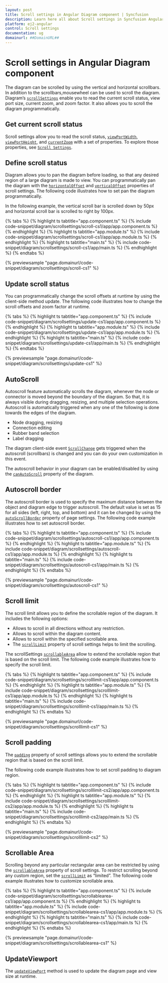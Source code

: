 ```yaml
---
layout: post
title: Scroll settings in Angular Diagram component | Syncfusion
description: Learn here all about Scroll settings in Syncfusion Angular Diagram component of Syncfusion Essential JS 2 and more.
platform: ej2-angular
control: Scroll settings 
documentation: ug
domainurl: ##DomainURL##
---
```


# Scroll settings in Angular Diagram component

The diagram can be scrolled by using the vertical and horizontal scrollbars. In addition to the scrollbars,mousewheel can be used to scroll the diagram.
Diagram’s [`scrollSettings`](https://ej2.syncfusion.com/angular/documentation/api/diagram) enable you to read the current scroll status, view port size, current zoom, and zoom factor. It also allows you to scroll the diagram programmatically.

## Get current scroll status

Scroll settings allow you to read the scroll status, [`viewPortWidth`](https://ej2.syncfusion.com/angular/documentation/api/diagram/scrollSettings), [`viewPortHeight`](https://ej2.syncfusion.com/angular/documentation/api/diagram/scrollSettings), and [`currentZoom`](https://ej2.syncfusion.com/angular/documentation/api/diagram/scrollSettings) with a set of properties. To explore those properties, see [`Scroll Settings`](https://ej2.syncfusion.com/angular/documentation/api/diagram/scrollSettings).

## Define scroll status

Diagram allows you to pan the diagram before loading, so that any desired region of a large diagram is made to view. You can programmatically pan the diagram with the [`horizontalOffset`](https://ej2.syncfusion.com/angular/documentation/api/diagram/scrollSettings) and [`verticalOffset`](https://ej2.syncfusion.com/angular/documentation/api/diagram/scrollSettings) properties of scroll settings. The following code illustrates how to set pan the diagram programmatically.

In the following example, the vertical scroll bar is scrolled down by 50px and horizontal scroll bar is scrolled to right by 100px.

{% tabs %}
{% highlight ts tabtitle="app.component.ts" %}
{% include code-snippet/diagram/scrollsettings/scroll-cs1/app/app.component.ts %}
{% endhighlight %}
{% highlight ts tabtitle="app.module.ts" %}
{% include code-snippet/diagram/scrollsettings/scroll-cs1/app/app.module.ts %}
{% endhighlight %}
{% highlight ts tabtitle="main.ts" %}
{% include code-snippet/diagram/scrollsettings/scroll-cs1/app/main.ts %}
{% endhighlight %}
{% endtabs %}
  
{% previewsample "page.domainurl/code-snippet/diagram/scrollsettings/scroll-cs1" %}

## Update scroll status

You can programmatically change the scroll offsets at runtime by using the client-side method update. The following code illustrates how to change the scroll offsets and zoom factor at runtime.

{% tabs %}
{% highlight ts tabtitle="app.component.ts" %}
{% include code-snippet/diagram/scrollsettings/update-cs1/app/app.component.ts %}
{% endhighlight %}
{% highlight ts tabtitle="app.module.ts" %}
{% include code-snippet/diagram/scrollsettings/update-cs1/app/app.module.ts %}
{% endhighlight %}
{% highlight ts tabtitle="main.ts" %}
{% include code-snippet/diagram/scrollsettings/update-cs1/app/main.ts %}
{% endhighlight %}
{% endtabs %}
  
{% previewsample "page.domainurl/code-snippet/diagram/scrollsettings/update-cs1" %}

## AutoScroll

Autoscroll feature automatically scrolls the diagram, whenever the node or connector is moved beyond the boundary of the diagram. So that, it is always visible during dragging, resizing, and multiple selection operations. Autoscroll is automatically triggered when any one of the following is done towards the edges of the diagram.

* Node dragging, resizing
* Connection editing
* Rubber band selection
* Label dragging

The diagram client-side event [`ScrollChange`](https://ej2.syncfusion.com/angular/documentation/api/diagram) gets triggered when the autoscroll (scrollbars) is changed and you can do your own customization in this event.

The autoscroll behavior in your diagram can be enabled/disabled by using the [`canAutoScroll`](https://ej2.syncfusion.com/angular/documentation/api/diagram/scrollSettings) property of the diagram.

## Autoscroll border

The autoscroll border is used to specify the maximum distance between the object and diagram edge to trigger autoscroll. The default value is set as 15 for all sides (left, right, top, and bottom) and it can be changed by using the [`autoScrollBorder`](https://ej2.syncfusion.com/angular/documentation/api/diagram/scrollSettings) property of page settings. The following code example illustrates how to set autoscroll border.

{% tabs %}
{% highlight ts tabtitle="app.component.ts" %}
{% include code-snippet/diagram/scrollsettings/autoscroll-cs1/app/app.component.ts %}
{% endhighlight %}
{% highlight ts tabtitle="app.module.ts" %}
{% include code-snippet/diagram/scrollsettings/autoscroll-cs1/app/app.module.ts %}
{% endhighlight %}
{% highlight ts tabtitle="main.ts" %}
{% include code-snippet/diagram/scrollsettings/autoscroll-cs1/app/main.ts %}
{% endhighlight %}
{% endtabs %}
  
{% previewsample "page.domainurl/code-snippet/diagram/scrollsettings/autoscroll-cs1" %}

## Scroll limit

The scroll limit allows you to define the scrollable region of the diagram. It includes the following options:

* Allows to scroll in all directions without any restriction.
* Allows to scroll within the diagram content.
* Allows to scroll within the specified scrollable area.
* The [`scrollLimit`](https://ej2.syncfusion.com/angular/documentation/api/diagram/scrollSettings) property of scroll settings helps to limit the scrolling.

The scrollSettings [`scrollableArea`](https://ej2.syncfusion.com/angular/documentation/api/diagram/scrollSettings) allow to extend the scrollable region that is based on the scroll limit.
The following code example illustrates how to specify the scroll limit.

{% tabs %}
{% highlight ts tabtitle="app.component.ts" %}
{% include code-snippet/diagram/scrollsettings/scrolllimit-cs1/app/app.component.ts %}
{% endhighlight %}
{% highlight ts tabtitle="app.module.ts" %}
{% include code-snippet/diagram/scrollsettings/scrolllimit-cs1/app/app.module.ts %}
{% endhighlight %}
{% highlight ts tabtitle="main.ts" %}
{% include code-snippet/diagram/scrollsettings/scrolllimit-cs1/app/main.ts %}
{% endhighlight %}
{% endtabs %}
  
{% previewsample "page.domainurl/code-snippet/diagram/scrollsettings/scrolllimit-cs1" %}

## Scroll padding

The [`padding`](https://ej2.syncfusion.com/angular/documentation/api/diagram/scrollSettings) property of scroll settings allows you to extend the scrollable region that is based on the scroll limit.

The following code example illustrates how to set scroll padding to diagram region.

{% tabs %}
{% highlight ts tabtitle="app.component.ts" %}
{% include code-snippet/diagram/scrollsettings/scrolllimit-cs2/app/app.component.ts %}
{% endhighlight %}
{% highlight ts tabtitle="app.module.ts" %}
{% include code-snippet/diagram/scrollsettings/scrolllimit-cs2/app/app.module.ts %}
{% endhighlight %}
{% highlight ts tabtitle="main.ts" %}
{% include code-snippet/diagram/scrollsettings/scrolllimit-cs2/app/main.ts %}
{% endhighlight %}
{% endtabs %}
  
{% previewsample "page.domainurl/code-snippet/diagram/scrollsettings/scrolllimit-cs2" %}

## Scrollable Area

Scrolling beyond any particular rectangular area can be restricted by using the [`scrollableArea`](https://ej2.syncfusion.com/angular/documentation/api/diagram/scrollSettings) property of scroll settings. To restrict scrolling beyond any custom region, set the [`scrollLimit`](https://ej2.syncfusion.com/angular/documentation/api/diagram/scrollSettings) as “limited”. The following code example illustrates how to customize scrollable area.

{% tabs %}
{% highlight ts tabtitle="app.component.ts" %}
{% include code-snippet/diagram/scrollsettings/scrollablearea-cs1/app/app.component.ts %}
{% endhighlight %}
{% highlight ts tabtitle="app.module.ts" %}
{% include code-snippet/diagram/scrollsettings/scrollablearea-cs1/app/app.module.ts %}
{% endhighlight %}
{% highlight ts tabtitle="main.ts" %}
{% include code-snippet/diagram/scrollsettings/scrollablearea-cs1/app/main.ts %}
{% endhighlight %}
{% endtabs %}
  
{% previewsample "page.domainurl/code-snippet/diagram/scrollsettings/scrollablearea-cs1" %}

## UpdateViewport

The [`updateViewPort`](https://ej2.syncfusion.com/angular/documentation/api/diagram) method is used to update the diagram page and view size at runtime.
